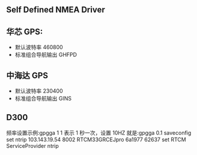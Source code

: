 ## Self Defined NMEA Driver

## 华芯 GPS:

- 默认波特率 460800
- 标准组合导航输出 GHFPD

## 中海达 GPS

- 默认波特率 230400
- 标准组合导航输出 GINS

## D300

频率设置示例:gpgga 1
1 表示 1 秒一次，设置 10HZ 就是:gpgga 0.1
saveconfig
set ntrip 103.143.19.54 8002 RTCM33GRCEJpro 6a1977 62637
set RTCM ServiceProvider ntrip
